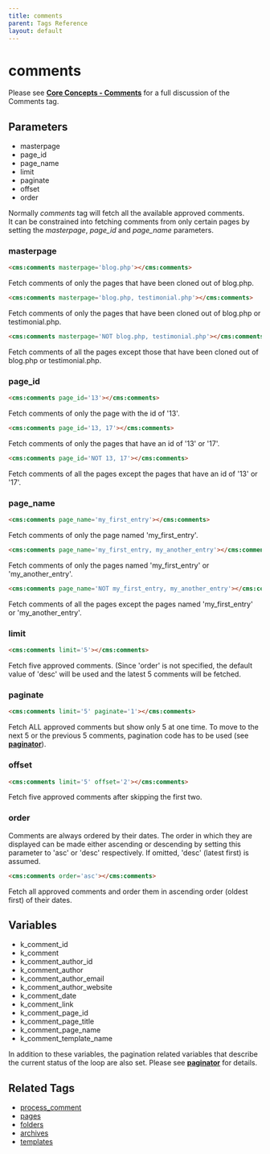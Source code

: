 ```yaml
---
title: comments
parent: Tags Reference
layout: default
---
```


# comments

Please see [**Core Concepts - Comments**](../../concepts/using-comments.html) for a full discussion of the Comments tag.

## Parameters

* masterpage
* page\_id
* page\_name
* limit
* paginate
* offset
* order

Normally _comments_ tag will fetch all the available approved comments.<br/>
It can be constrained into fetching comments from only certain pages by setting the _masterpage_, *page\_id* and *page\_name* parameters.

### masterpage

```html
<cms:comments masterpage='blog.php'></cms:comments>
```

Fetch comments of only the pages that have been cloned out of blog.php.

```html
<cms:comments masterpage='blog.php, testimonial.php'></cms:comments>
```

Fetch comments of only the pages that have been cloned out of blog.php or testimonial.php.

```html
<cms:comments masterpage='NOT blog.php, testimonial.php'></cms:comments>
```

Fetch comments of all the pages except those that have been cloned out of blog.php or testimonial.php.

### page_id

```html
<cms:comments page_id='13'></cms:comments>
```

Fetch comments of only the page with the id of '13'.

```html
<cms:comments page_id='13, 17'></cms:comments>
```

Fetch comments of only the pages that have an id of '13' or '17'.

```html
<cms:comments page_id='NOT 13, 17'></cms:comments>
```

Fetch comments of all the pages except the pages that have an id of '13' or '17'.

### page_name

```html
<cms:comments page_name='my_first_entry'></cms:comments>
```

Fetch comments of only the page named 'my\_first\_entry'.

```html
<cms:comments page_name='my_first_entry, my_another_entry'></cms:comments>
```

Fetch comments of only the pages named 'my\_first\_entry' or 'my\_another\_entry'.

```html
<cms:comments page_name='NOT my_first_entry, my_another_entry'></cms:comments>
```

Fetch comments of all the pages except the pages named 'my\_first\_entry' or 'my\_another\_entry'.

### limit

```html
<cms:comments limit='5'></cms:comments>
```

Fetch five approved comments. (Since 'order' is not specified, the default value of 'desc' will be used and the latest 5 comments will be fetched.

### paginate

```html
<cms:comments limit='5' paginate='1'></cms:comments>
```

Fetch ALL approved comments but show only 5 at one time. To move to the next 5 or the previous 5 comments, pagination code has to be used (see [**paginator**](../paginator.html)).

### offset

```html
<cms:comments limit='5' offset='2'></cms:comments>
```

Fetch five approved comments after skipping the first two.

### order

Comments are always ordered by their dates. The order in which they are displayed can be made either ascending or descending by setting this parameter to 'asc' or 'desc' respectively. If omitted, 'desc' (latest first) is assumed.

```html
<cms:comments order='asc'></cms:comments>
```

Fetch all approved comments and order them in ascending order (oldest first) of their dates.

## Variables

* k\_comment\_id
* k\_comment
* k\_comment\_author\_id
* k\_comment\_author
* k\_comment\_author\_email
* k\_comment\_author\_website
* k\_comment\_date
* k\_comment\_link
* k\_comment\_page\_id
* k\_comment\_page\_title
* k\_comment\_page\_name
* k\_comment\_template\_name

In addition to these variables, the pagination related variables that describe the current status of the loop are also set. Please see [**paginator**](../paginator.html) for details.

## Related Tags

* [process\_comment](../process_comment.html)
* [pages](./pages.html)
* [folders](./folders.html)
* [archives](./archives.html)
* [templates](./templates.html)
